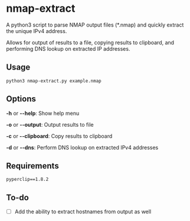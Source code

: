 # nmap-extract

A python3 script to parse NMAP output files (*.nmap) and quickly extract the unique IPv4 address.

Allows for output of results to a file, copying results to clipboard, and performing DNS lookup on extracted IP addresses.

## Usage
`python3 nmap-extract.py example.nmap`

## Options
**-h** or **--help**: Show help menu

**-o** or **--output**: Output results to file

**-c** or **--clipboard**: Copy results to clipboard

**-d** or **--dns**: Perform DNS lookup on extracted IPv4 addresses

## Requirements
`pyperclip==1.8.2`

## To-do
- [ ] Add the ability to extract hostnames from output as well
